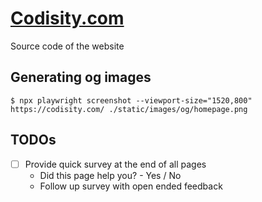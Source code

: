 # [Codisity.com](https://codisity.com)

Source code of the website

## Generating og images

```
$ npx playwright screenshot --viewport-size="1520,800" https://codisity.com/ ./static/images/og/homepage.png
```

## TODOs

- [ ] Provide quick survey at the end of all pages
  - Did this page help you? - Yes / No
  - Follow up survey with open ended feedback
